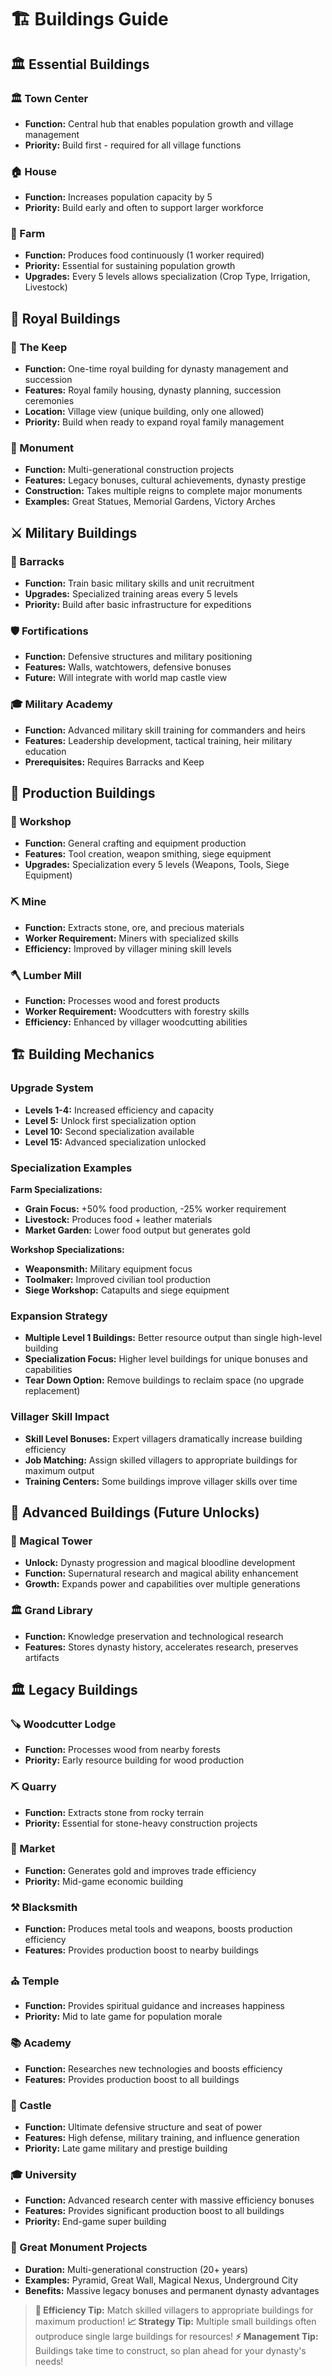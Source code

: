 # 🏗️ Buildings Guide

## 🏛️ Essential Buildings

### 🏛️ Town Center
- **Function:** Central hub that enables population growth and village management
- **Priority:** Build first - required for all village functions

### 🏠 House
- **Function:** Increases population capacity by 5
- **Priority:** Build early and often to support larger workforce

### 🌾 Farm
- **Function:** Produces food continuously (1 worker required)
- **Priority:** Essential for sustaining population growth
- **Upgrades:** Every 5 levels allows specialization (Crop Type, Irrigation, Livestock)

## 🏰 Royal Buildings

### 🏰 The Keep
- **Function:** One-time royal building for dynasty management and succession
- **Features:** Royal family housing, dynasty planning, succession ceremonies
- **Location:** Village view (unique building, only one allowed)
- **Priority:** Build when ready to expand royal family management

### 🗿 Monument
- **Function:** Multi-generational construction projects
- **Features:** Legacy bonuses, cultural achievements, dynasty prestige
- **Construction:** Takes multiple reigns to complete major monuments
- **Examples:** Great Statues, Memorial Gardens, Victory Arches

## ⚔️ Military Buildings

### 🏰 Barracks
- **Function:** Train basic military skills and unit recruitment
- **Upgrades:** Specialized training areas every 5 levels
- **Priority:** Build after basic infrastructure for expeditions

### 🛡️ Fortifications
- **Function:** Defensive structures and military positioning
- **Features:** Walls, watchtowers, defensive bonuses
- **Future:** Will integrate with world map castle view

### 🎓 Military Academy
- **Function:** Advanced military skill training for commanders and heirs
- **Features:** Leadership development, tactical training, heir military education
- **Prerequisites:** Requires Barracks and Keep

## 🔧 Production Buildings

### 🔨 Workshop
- **Function:** General crafting and equipment production
- **Features:** Tool creation, weapon smithing, siege equipment
- **Upgrades:** Specialization every 5 levels (Weapons, Tools, Siege Equipment)

### ⛏️ Mine
- **Function:** Extracts stone, ore, and precious materials
- **Worker Requirement:** Miners with specialized skills
- **Efficiency:** Improved by villager mining skill levels

### 🪓 Lumber Mill
- **Function:** Processes wood and forest products
- **Worker Requirement:** Woodcutters with forestry skills
- **Efficiency:** Enhanced by villager woodcutting abilities

## 🏗️ Building Mechanics

### Upgrade System
- **Levels 1-4:** Increased efficiency and capacity
- **Level 5:** Unlock first specialization option
- **Level 10:** Second specialization available
- **Level 15:** Advanced specialization unlocked

### Specialization Examples
**Farm Specializations:**
- **Grain Focus:** +50% food production, -25% worker requirement
- **Livestock:** Produces food + leather materials
- **Market Garden:** Lower food output but generates gold

**Workshop Specializations:**
- **Weaponsmith:** Military equipment focus
- **Toolmaker:** Improved civilian tool production
- **Siege Workshop:** Catapults and siege equipment

### Expansion Strategy
- **Multiple Level 1 Buildings:** Better resource output than single high-level building
- **Specialization Focus:** Higher level buildings for unique bonuses and capabilities
- **Tear Down Option:** Remove buildings to reclaim space (no upgrade replacement)

### Villager Skill Impact
- **Skill Level Bonuses:** Expert villagers dramatically increase building efficiency
- **Job Matching:** Assign skilled villagers to appropriate buildings for maximum output
- **Training Centers:** Some buildings improve villager skills over time

## 🔮 Advanced Buildings (Future Unlocks)

### 🔮 Magical Tower
- **Unlock:** Dynasty progression and magical bloodline development
- **Function:** Supernatural research and magical ability enhancement
- **Growth:** Expands power and capabilities over multiple generations

### 🏛️ Grand Library
- **Function:** Knowledge preservation and technological research
- **Features:** Stores dynasty history, accelerates research, preserves artifacts

## 🏛️ Legacy Buildings

### 🪚 Woodcutter Lodge
- **Function:** Processes wood from nearby forests
- **Priority:** Early resource building for wood production

### ⛏️ Quarry
- **Function:** Extracts stone from rocky terrain
- **Priority:** Essential for stone-heavy construction projects

### 🏪 Market
- **Function:** Generates gold and improves trade efficiency
- **Priority:** Mid-game economic building

### ⚒️ Blacksmith
- **Function:** Produces metal tools and weapons, boosts production efficiency
- **Features:** Provides production boost to nearby buildings

### ⛪ Temple
- **Function:** Provides spiritual guidance and increases happiness
- **Priority:** Mid to late game for population morale

### 📚 Academy
- **Function:** Researches new technologies and boosts efficiency
- **Features:** Provides production boost to all buildings

### 🏰 Castle
- **Function:** Ultimate defensive structure and seat of power
- **Features:** High defense, military training, and influence generation
- **Priority:** Late game military and prestige building

### 🎓 University
- **Function:** Advanced research center with massive efficiency bonuses
- **Features:** Provides significant production boost to all buildings
- **Priority:** End-game super building

### 🌟 Great Monument Projects
- **Duration:** Multi-generational construction (20+ years)
- **Examples:** Pyramid, Great Wall, Magical Nexus, Underground City
- **Benefits:** Massive legacy bonuses and permanent dynasty advantages

> **🔧 Efficiency Tip:** Match skilled villagers to appropriate buildings for maximum production!
> **📈 Strategy Tip:** Multiple small buildings often outproduce single large buildings for resources!
> **⚡ Management Tip:** Buildings take time to construct, so plan ahead for your dynasty's needs!
